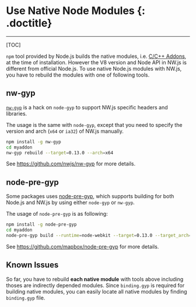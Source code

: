 # Use Native Node Modules {: .doctitle}
---

[TOC]

`npm` tool provided by Node.js builds the native modules, i.e. [C/C++ Addons](https://nodejs.org/api/addons.html), at the time of installation. However the V8 version and Node API in NW.js is different from official Node.js. To use native Node.js modules with NW.js, you have to rebuild the modules with one of following tools.

## nw-gyp

[`nw-gyp`](https://github.com/nwjs/nw-gyp) is a hack on `node-gyp` to support NW.js specific headers and libraries. 

The usage is the same with `node-gyp`, except that you need to specify the version and arch (`x64` or `ia32`) of NW.js manually. 

````bash
npm install -g nw-gyp
cd myaddon
nw-gyp rebuild --target=0.13.0 --arch=x64
````

See https://github.com/nwjs/nw-gyp for more details.

## node-pre-gyp

Some packages uses [node-pre-gyp](https://github.com/mapbox/node-pre-gyp), which supports building for both Node.js and NW.js by using either `node-gyp` or `nw-gyp`.

The usage of `node-pre-gyp` is as following:
````bash
npm install -g node-pre-gyp
cd myaddon
node-pre-gyp build --runtime=node-webkit --target=0.13.0 --target_arch=x64
````

See https://github.com/mapbox/node-pre-gyp for more details.

## Known Issues

So far, you have to rebuild **each native module** with tools above including thoses are indirectly depended modules. Since `binding.gyp` is required for building native modules, you can easily locate all native modules by finding `binding.gyp` file.

